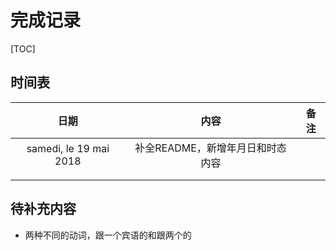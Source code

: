# 完成记录

[TOC]

## 时间表

|           日期           |         内容          |  备注  |
| :--------------------: | :-----------------: | :--: |
| samedi, le 19 mai 2018 | 补全README，新增年月日和时态内容 |      |
|                        |                     |      |
|                        |                     |      |

## 待补充内容

- 两种不同的动词，跟一个宾语的和跟两个的